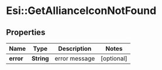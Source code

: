 # Esi::GetAllianceIconNotFound

## Properties
Name | Type | Description | Notes
------------ | ------------- | ------------- | -------------
**error** | **String** | error message | [optional] 


